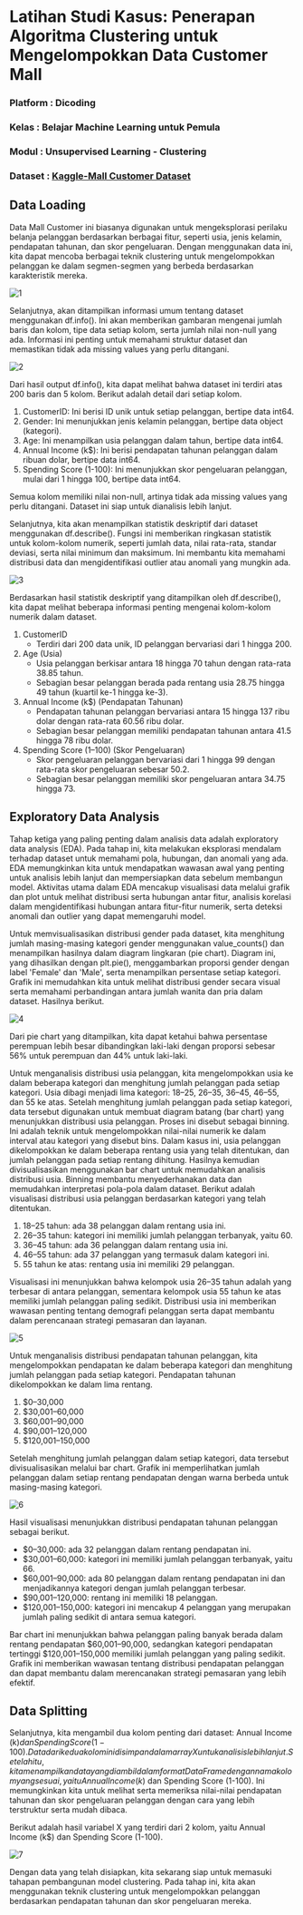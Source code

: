 # Latihan Studi Kasus: Penerapan Algoritma Clustering untuk Mengelompokkan Data Customer Mall

### Platform : Dicoding

### Kelas : Belajar Machine Learning untuk Pemula

### Modul : Unsupervised Learning - Clustering

### Dataset : [Kaggle-Mall Customer Dataset](https://www.kaggle.com/datasets/vjchoudhary7/customer-segmentation-tutorial-in-python)

## Data Loading

Data Mall Customer ini biasanya digunakan untuk mengeksplorasi perilaku belanja pelanggan berdasarkan berbagai fitur, seperti usia, jenis kelamin, pendapatan tahunan, dan skor pengeluaran. Dengan menggunakan data ini, kita dapat mencoba berbagai teknik clustering untuk mengelompokkan pelanggan ke dalam segmen-segmen yang berbeda berdasarkan karakteristik mereka.

![1](https://github.com/user-attachments/assets/e81f0e6f-ce7c-4711-a29d-65c239f7ed1f)

Selanjutnya, akan ditampilkan informasi umum tentang dataset menggunakan df.info(). Ini akan memberikan gambaran mengenai jumlah baris dan kolom, tipe data setiap kolom, serta jumlah nilai non-null yang ada. Informasi ini penting untuk memahami struktur dataset dan memastikan tidak ada missing values yang perlu ditangani.

![2](https://github.com/user-attachments/assets/50fa61b9-0174-441c-8521-eb2a849693a5)

Dari hasil output df.info(), kita dapat melihat bahwa dataset ini terdiri atas 200 baris dan 5 kolom. Berikut adalah detail dari setiap kolom.

1. CustomerID: Ini berisi ID unik untuk setiap pelanggan, bertipe data int64.
2. Gender: Ini menunjukkan jenis kelamin pelanggan, bertipe data object (kategori).
3. Age: Ini menampilkan usia pelanggan dalam tahun, bertipe data int64.
4. Annual Income (k$): Ini berisi pendapatan tahunan pelanggan dalam ribuan dolar, bertipe data int64.
5. Spending Score (1-100): Ini menunjukkan skor pengeluaran pelanggan, mulai dari 1 hingga 100, bertipe data int64.

Semua kolom memiliki nilai non-null, artinya tidak ada missing values yang perlu ditangani. Dataset ini siap untuk dianalisis lebih lanjut.

Selanjutnya, kita akan menampilkan statistik deskriptif dari dataset menggunakan df.describe(). Fungsi ini memberikan ringkasan statistik untuk kolom-kolom numerik, seperti jumlah data, nilai rata-rata, standar deviasi, serta nilai minimum dan maksimum. Ini membantu kita memahami distribusi data dan mengidentifikasi outlier atau anomali yang mungkin ada.

![3](https://github.com/user-attachments/assets/51950cd5-b0c1-4542-8581-c977b5bf91c3)

Berdasarkan hasil statistik deskriptif yang ditampilkan oleh df.describe(), kita dapat melihat beberapa informasi penting mengenai kolom-kolom numerik dalam dataset.

1. CustomerID
   - Terdiri dari 200 data unik, ID pelanggan bervariasi dari 1 hingga 200.
2. Age (Usia)
   - Usia pelanggan berkisar antara 18 hingga 70 tahun dengan rata-rata 38.85 tahun.
   - Sebagian besar pelanggan berada pada rentang usia 28.75 hingga 49 tahun (kuartil ke-1 hingga ke-3).
3. Annual Income (k$) (Pendapatan Tahunan)
   - Pendapatan tahunan pelanggan bervariasi antara 15 hingga 137 ribu dolar dengan rata-rata 60.56 ribu dolar.
   - Sebagian besar pelanggan memiliki pendapatan tahunan antara 41.5 hingga 78 ribu dolar.
4. Spending Score (1–100) (Skor Pengeluaran)
   - Skor pengeluaran pelanggan bervariasi dari 1 hingga 99 dengan rata-rata skor pengeluaran sebesar 50.2.
   - Sebagian besar pelanggan memiliki skor pengeluaran antara 34.75 hingga 73.

## Exploratory Data Analysis

Tahap ketiga yang paling penting dalam analisis data adalah exploratory data analysis (EDA). Pada tahap ini, kita melakukan eksplorasi mendalam terhadap dataset untuk memahami pola, hubungan, dan anomali yang ada. EDA memungkinkan kita untuk mendapatkan wawasan awal yang penting untuk analisis lebih lanjut dan mempersiapkan data sebelum membangun model. Aktivitas utama dalam EDA mencakup visualisasi data melalui grafik dan plot untuk melihat distribusi serta hubungan antar fitur, analisis korelasi dalam mengidentifikasi hubungan antara fitur-fitur numerik, serta deteksi anomali dan outlier yang dapat memengaruhi model.

Untuk memvisualisasikan distribusi gender pada dataset, kita menghitung jumlah masing-masing kategori gender menggunakan value_counts() dan menampilkan hasilnya dalam diagram lingkaran (pie chart). Diagram ini, yang dihasilkan dengan plt.pie(), menggambarkan proporsi gender dengan label 'Female' dan 'Male', serta menampilkan persentase setiap kategori. Grafik ini memudahkan kita untuk melihat distribusi gender secara visual serta memahami perbandingan antara jumlah wanita dan pria dalam dataset. Hasilnya berikut.

![4](https://github.com/user-attachments/assets/c9ddd6cd-a621-4c9e-aec9-f1142f32fffc)

Dari pie chart yang ditampilkan, kita dapat ketahui bahwa persentase perempuan lebih besar dibandingkan laki-laki dengan proporsi sebesar 56% untuk perempuan dan 44% untuk laki-laki.

Untuk menganalisis distribusi usia pelanggan, kita mengelompokkan usia ke dalam beberapa kategori dan menghitung jumlah pelanggan pada setiap kategori. Usia dibagi menjadi lima kategori: 18–25, 26–35, 36–45, 46–55, dan 55 ke atas. Setelah menghitung jumlah pelanggan pada setiap kategori, data tersebut digunakan untuk membuat diagram batang (bar chart) yang menunjukkan distribusi usia pelanggan. Proses ini disebut sebagai binning. Ini adalah teknik untuk mengelompokkan nilai-nilai numerik ke dalam interval atau kategori yang disebut bins. Dalam kasus ini, usia pelanggan dikelompokkan ke dalam beberapa rentang usia yang telah ditentukan, dan jumlah pelanggan pada setiap rentang dihitung. Hasilnya kemudian divisualisasikan menggunakan bar chart untuk memudahkan analisis distribusi usia. Binning membantu menyederhanakan data dan memudahkan interpretasi pola-pola dalam dataset. Berikut adalah visualisasi distribusi usia pelanggan berdasarkan kategori yang telah ditentukan.

1. 18–25 tahun: ada 38 pelanggan dalam rentang usia ini.
2. 26–35 tahun: kategori ini memiliki jumlah pelanggan terbanyak, yaitu 60.
3. 36–45 tahun: ada 36 pelanggan dalam rentang usia ini.
4. 46–55 tahun: ada 37 pelanggan yang termasuk dalam kategori ini.
5. 55 tahun ke atas: rentang usia ini memiliki 29 pelanggan.

Visualisasi ini menunjukkan bahwa kelompok usia 26–35 tahun adalah yang terbesar di antara pelanggan, sementara kelompok usia 55 tahun ke atas memiliki jumlah pelanggan paling sedikit. Distribusi usia ini memberikan wawasan penting tentang demografi pelanggan serta dapat membantu dalam perencanaan strategi pemasaran dan layanan.

![5](https://github.com/user-attachments/assets/a2ab350c-a3d4-4e34-81f4-2691b459c292)

Untuk menganalisis distribusi pendapatan tahunan pelanggan, kita mengelompokkan pendapatan ke dalam beberapa kategori dan menghitung jumlah pelanggan pada setiap kategori. Pendapatan tahunan dikelompokkan ke dalam lima rentang.

1. $0–30,000
2. $30,001–60,000
3. $60,001–90,000
4. $90,001–120,000
5. $120,001–150,000

Setelah menghitung jumlah pelanggan dalam setiap kategori, data tersebut divisualisasikan melalui bar chart. Grafik ini memperlihatkan jumlah pelanggan dalam setiap rentang pendapatan dengan warna berbeda untuk masing-masing kategori.

![6](https://github.com/user-attachments/assets/43c61e5b-3d7d-43f3-bbe5-96daeaef0372)

Hasil visualisasi menunjukkan distribusi pendapatan tahunan pelanggan sebagai berikut.

- $0–30,000: ada 32 pelanggan dalam rentang pendapatan ini.
- $30,001–60,000: kategori ini memiliki jumlah pelanggan terbanyak, yaitu 66.
- $60,001–90,000: ada 80 pelanggan dalam rentang pendapatan ini dan menjadikannya kategori dengan jumlah pelanggan terbesar.
- $90,001–120,000: rentang ini memiliki 18 pelanggan.
- $120,001–150,000: kategori ini mencakup 4 pelanggan yang merupakan jumlah paling sedikit di antara semua kategori.

Bar chart ini menunjukkan bahwa pelanggan paling banyak berada dalam rentang pendapatan $60,001–90,000, sedangkan kategori pendapatan tertinggi $120,001–150,000 memiliki jumlah pelanggan yang paling sedikit. Grafik ini memberikan wawasan tentang distribusi pendapatan pelanggan dan dapat membantu dalam merencanakan strategi pemasaran yang lebih efektif.

## Data Splitting

Selanjutnya, kita mengambil dua kolom penting dari dataset: Annual Income (k$) dan Spending Score (1-100). Data dari kedua kolom ini disimpan dalam array X untuk analisis lebih lanjut. Setelah itu, kita menampilkan data yang diambil dalam format DataFrame dengan nama kolom yang sesuai, yaitu Annual Income (k$) dan Spending Score (1-100). Ini memungkinkan kita untuk melihat serta memeriksa nilai-nilai pendapatan tahunan dan skor pengeluaran pelanggan dengan cara yang lebih terstruktur serta mudah dibaca.

Berikut adalah hasil variabel X yang terdiri dari 2 kolom, yaitu Annual Income (k$) dan Spending Score (1-100).

![7](https://github.com/user-attachments/assets/03bbe6e5-c039-4867-8a76-e29046d5fb61)

Dengan data yang telah disiapkan, kita sekarang siap untuk memasuki tahapan pembangunan model clustering. Pada tahap ini, kita akan menggunakan teknik clustering untuk mengelompokkan pelanggan berdasarkan pendapatan tahunan dan skor pengeluaran mereka. 
